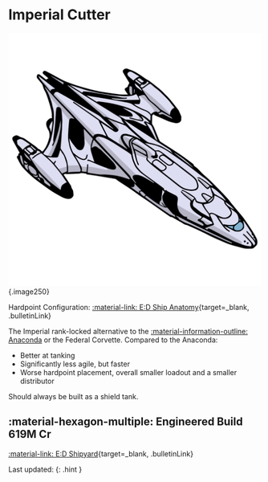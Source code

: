 # Imperial Cutter
![Ship Image](../assets/icons/imperial-cutter.svg){.image250}

Hardpoint Configuration: [:material-link: E:D Ship Anatomy](https://siriuscorp.cc/edsa/?s=imperial-cutter){target=_blank, .bulletinLink}

The Imperial rank-locked alternative to the [:material-information-outline: Anaconda](./anaconda.md) or the Federal Corvette. Compared to the Anaconda:

* Better at tanking
* Significantly less agile, but faster
* Worse hardpoint placement, overall smaller loadout and a smaller distributor

Should always be built as a shield tank.

<!-- ## :material-hexagon: Basic Build **M Cr**

[:material-link: E:D Shipyard](){target=_blank, .bulletinLink}
[:material-link: Coriolis](){target=_blank, .bulletinLink} -->

## :material-hexagon-multiple: Engineered Build **619M Cr**

[:material-link: E:D Shipyard](https://edsy.org/#/L=H_00000H4C0SC0,HhRG0BM_W0HgBG0BM_W0HgBG0BM_W0Hf5G0BM_W0Hf5G0BI_W0KZyG07M_W0KZyG07M_W0,DCYG09L_W0DCYG09L_W0DCYG0BL_W0DCYG0BL_W0DBwG05L_W0DBwG05L_W0DBwG05L_W0DBwG05L_W0,9p3G05I_W0ADIG03I_W0ASwG05I_W0Ag_00Ax400BAEG03L_W0BQKG05G_W0BeE00,16yG05I_W016yG05I_W0,7XmG07L_W07n2G054_W07jwG054_W07jwO054_W07jwO054_W016yG05I_W016yG05I_W023u0022K0010iG05I_W0,PvE_0Combat_0_D_0Full_0Engi){target=_blank, .bulletinLink}
<!-- [:material-link: Coriolis](){target=_blank, .bulletinLink} -->

Last updated: 
{: .hint }